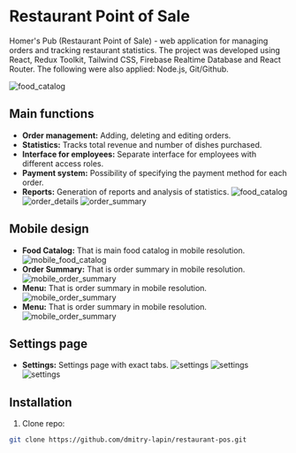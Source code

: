 # Restaurant Point of Sale

Homer's Pub (Restaurant Point of Sale) - web application for managing orders and tracking restaurant statistics. The project was developed using React, Redux Toolkit, Tailwind CSS, Firebase Realtime Database and React Router. The following were also applied: Node.js, Git/Github.

![food_catalog](./src/assets/preview_screenshots/food_catalog1.png)


## Main functions
- **Order management:** Adding, deleting and editing orders.
- **Statistics:** Tracks total revenue and number of dishes purchased.
- **Interface for employees:** Separate interface for employees with different access roles.
- **Payment system:** Possibility of specifying the payment method for each order.
- **Reports:** Generation of reports and analysis of statistics.
![food_catalog](./src/assets/preview_screenshots/food_catalog2.png)
![order_details](./src/assets/preview_screenshots/food_catalog3.png)
![order_summary](./src/assets/preview_screenshots/food_catalog4.png)

## Mobile design
- **Food Catalog:** That is main food catalog in mobile resolution.
![mobile_food_catalog](./src/assets/preview_screenshots/food_catalog5.png)
- **Order Summary:** That is order summary in mobile resolution.
![mobile_order_summary](./src/assets/preview_screenshots/food_catalog6.png)
- **Menu:** That is order summary in mobile resolution.
![mobile_order_summary](./src/assets/preview_screenshots/mobile_menu1.png)
- **Menu:** That is order summary in mobile resolution.
![mobile_order_summary](./src/assets/preview_screenshots/mobile_menu2.png)

## Settings page
- **Settings:** Settings page with exact tabs.
![settings](./src/assets/preview_screenshots/settings1.png)
![settings](./src/assets/preview_screenshots/settings2.png)
![settings](./src/assets/preview_screenshots/settings3.png)


## Installation

1. Clone repo:

```bash
git clone https://github.com/dmitry-lapin/restaurant-pos.git
